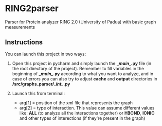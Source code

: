 # RING2parser
Parser for Protein analyzer RING 2.0 (University of Padua) with basic graph measurements

## Instructions
You can launch this project in two ways:

1. Open this project in pycharm and simply launch the __\__main\__.py__ file (in the root directory of the project). 
Remember to fill variables in the beginning of  __\__main\__.py__ according to what you want to analyze, and in case of errors you can also try to adjust __cache__ and __output__ directories in __/src/graphs_parser/\__int\__.py__

2. Launch this from terminal:
    * arg[1] = position of the xml file that represents the graph
    * arg[2] = type of interaction.
        This value can assume different values like: __ALL__ (to analyze all the interactions together) or __HBOND__, __IONIC__ and other types of interections (if they're present in the graph)
